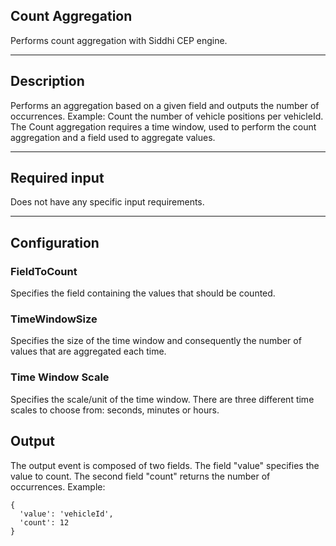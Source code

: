 <!--
  ~ Licensed to the Apache Software Foundation (ASF) under one or more
  ~ contributor license agreements.  See the NOTICE file distributed with
  ~ this work for additional information regarding copyright ownership.
  ~ The ASF licenses this file to You under the Apache License, Version 2.0
  ~ (the "License"); you may not use this file except in compliance with
  ~ the License.  You may obtain a copy of the License at
  ~
  ~    http://www.apache.org/licenses/LICENSE-2.0
  ~
  ~ Unless required by applicable law or agreed to in writing, software
  ~ distributed under the License is distributed on an "AS IS" BASIS,
  ~ WITHOUT WARRANTIES OR CONDITIONS OF ANY KIND, either express or implied.
  ~ See the License for the specific language governing permissions and
  ~ limitations under the License.
  ~
  -->

## Count Aggregation

Performs count aggregation with Siddhi CEP engine.

***

## Description

Performs an aggregation based on a given field and outputs the number of occurrences.
Example: Count the number of vehicle positions per vehicleId.
The Count aggregation requires a time window, used to perform the count aggregation and a field used to aggregate
values.

***

## Required input

Does not have any specific input requirements.

***

## Configuration

### FieldToCount    
Specifies the field containing the values that should be counted.

### TimeWindowSize  
Specifies the size of the time window and consequently the number of values that are aggregated each time. 

### Time Window Scale
Specifies the scale/unit of the time window. There are three different time scales to choose from: seconds, minutes or hours.

## Output
The output event is composed of two fields. The field "value" specifies the value to count.
The second field "count" returns the number of occurrences.
Example:
```
{
  'value': 'vehicleId', 
  'count': 12
}
```
